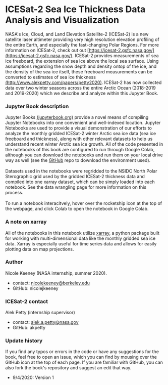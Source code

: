 ICESat-2 Sea Ice Thickness Data Analysis and Visualization
=============================================

NASA's Ice, Cloud, and Land Elevation Satellite-2 (ICESat-2) is a new satellite laser altimeter providing very high resolution elevation profiling of the entire Earth, and especially the fast-changing Polar Regions. For more information on ICESat-2, check out out [https://icesat-2.gsfc.nasa.gov/](https://icesat-2.gsfc.nasa.gov/). ICESat-2 provides measurements of sea ice freeboard, the extension of sea ice above the local sea surface. Using assumptions regarding the snow depth and density ontop of the ice, and the density of the sea ice itself, these freeboard measurements can be converted to estimates of sea ice thickness [(http://www.alekpetty.com/papers/petty2020)](http://www.alekpetty.com/papers/petty2020). ICESat-2 has now collected data over two winter seasons across the entire Arctic Ocean (2018-2019 and 2019-2020) which we describe and analyze within this Jupyter Book. 


### Jupyter Book description
Jupyter Books [(jupyterbook.org)](https://jupyterbook.org/intro.html) provide a novel means of compiling Jupyter Notebooks into one convenient and well-indexed location. Jupyter Notebooks are used to provide a visual demonstration of our efforts to analyze the monthly gridded ICESat-2 winter Arctic sea ice data (sea ice freeboard and thickness), along with other relevant datasets to help us understand recent winter Arctic sea ice growth. All of the code presented in the notebooks of this book are configured to run through Google Colab, although you can download the notebooks and run them on your local drive way as well (see the [GitHub](https://github.com/nicolejkeeney/icesat2-book) repo to download the environment used).<br><br>Datasets used in the notebooks were regridded to the NSIDC North Polar Sterographic grid used by the gridded ICESat-2 thickness data and compiled into one xarray dataset, which can be simply loaded into each notebook. See the data wrangling page for more information on this process. <br><br>To run a notebook interacitvely, hover over the rocketship icon at the top of the webpage, and click Colab to open the notebook in Google Colab. 


### A note on xarray 
All of the notebooks in this notebook utilize [xarray](http://xarray.pydata.org/en/stable/), a python package built for working with multi-dimensional data like the monthly gridded sea ice data. Xarray is especially useful for time series data and allows for easily plotting data on map projections. 


### Author 
Nicole Keeney (NASA internship, summer 2020).
- contact: nicolekeeney@berkeley.edu
- GitHub: nicolejkeeney

### ICESat-2 contact 
Alek Petty (internship supervisor)
- contact: alek.a.petty@nasa.gov
- GitHub: akpetty


### Update history  
If you find any typos or errors in the code or have any suggestions for the book, feel free to open an issue, which you can find by mousing over the GitHub icon at the top of each page. If you are familiar with GitHub, you can also fork the book's repository and suggest an edit that way. 
 - 9/4/2020: Version 1 
